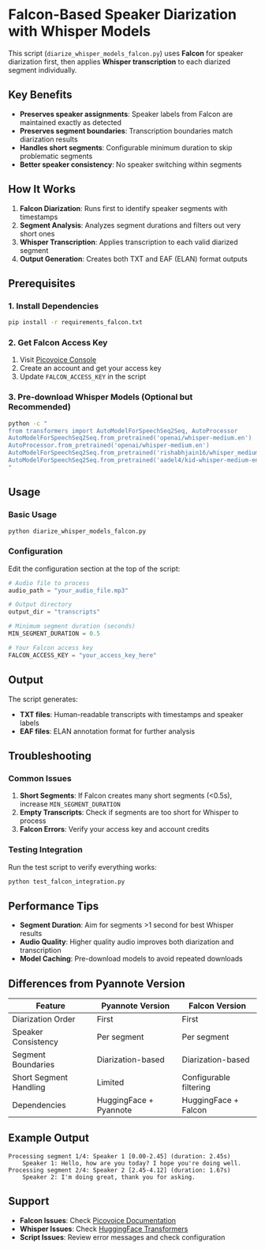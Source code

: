 # Falcon-Based Speaker Diarization with Whisper Models

This script (`diarize_whisper_models_falcon.py`) uses **Falcon** for speaker diarization first, then applies **Whisper transcription** to each diarized segment individually.

## Key Benefits

- **Preserves speaker assignments**: Speaker labels from Falcon are maintained exactly as detected
- **Preserves segment boundaries**: Transcription boundaries match diarization results
- **Handles short segments**: Configurable minimum duration to skip problematic segments
- **Better speaker consistency**: No speaker switching within segments

## How It Works

1. **Falcon Diarization**: Runs first to identify speaker segments with timestamps
2. **Segment Analysis**: Analyzes segment durations and filters out very short ones
3. **Whisper Transcription**: Applies transcription to each valid diarized segment
4. **Output Generation**: Creates both TXT and EAF (ELAN) format outputs

## Prerequisites

### 1. Install Dependencies
```bash
pip install -r requirements_falcon.txt
```

### 2. Get Falcon Access Key
1. Visit [Picovoice Console](https://console.picovoice.ai/)
2. Create an account and get your access key
3. Update `FALCON_ACCESS_KEY` in the script

### 3. Pre-download Whisper Models (Optional but Recommended)
```bash
python -c "
from transformers import AutoModelForSpeechSeq2Seq, AutoProcessor
AutoModelForSpeechSeq2Seq.from_pretrained('openai/whisper-medium.en')
AutoProcessor.from_pretrained('openai/whisper-medium.en')
AutoModelForSpeechSeq2Seq.from_pretrained('rishabhjain16/whisper_medium_en_to_myst_pf')
AutoModelForSpeechSeq2Seq.from_pretrained('aadel4/kid-whisper-medium-en-myst')
"
```

## Usage

### Basic Usage
```bash
python diarize_whisper_models_falcon.py
```

### Configuration
Edit the configuration section at the top of the script:
```python
# Audio file to process
audio_path = "your_audio_file.mp3"

# Output directory
output_dir = "transcripts"

# Minimum segment duration (seconds)
MIN_SEGMENT_DURATION = 0.5

# Your Falcon access key
FALCON_ACCESS_KEY = "your_access_key_here"
```

## Output

The script generates:
- **TXT files**: Human-readable transcripts with timestamps and speaker labels
- **EAF files**: ELAN annotation format for further analysis

## Troubleshooting

### Common Issues

1. **Short Segments**: If Falcon creates many short segments (<0.5s), increase `MIN_SEGMENT_DURATION`
2. **Empty Transcripts**: Check if segments are too short for Whisper to process
3. **Falcon Errors**: Verify your access key and account credits

### Testing Integration
Run the test script to verify everything works:
```bash
python test_falcon_integration.py
```

## Performance Tips

- **Segment Duration**: Aim for segments >1 second for best Whisper results
- **Audio Quality**: Higher quality audio improves both diarization and transcription
- **Model Caching**: Pre-download models to avoid repeated downloads

## Differences from Pyannote Version

| Feature | Pyannote Version | Falcon Version |
|---------|------------------|----------------|
| Diarization Order | First | First |
| Speaker Consistency | Per segment | Per segment |
| Segment Boundaries | Diarization-based | Diarization-based |
| Short Segment Handling | Limited | Configurable filtering |
| Dependencies | HuggingFace + Pyannote | HuggingFace + Falcon |

## Example Output

```
Processing segment 1/4: Speaker 1 [0.00-2.45] (duration: 2.45s)
    Speaker 1: Hello, how are you today? I hope you're doing well.
Processing segment 2/4: Speaker 2 [2.45-4.12] (duration: 1.67s)
    Speaker 2: I'm doing great, thank you for asking.
```

## Support

- **Falcon Issues**: Check [Picovoice Documentation](https://picovoice.ai/docs/)
- **Whisper Issues**: Check [HuggingFace Transformers](https://huggingface.co/docs/transformers/)
- **Script Issues**: Review error messages and check configuration
